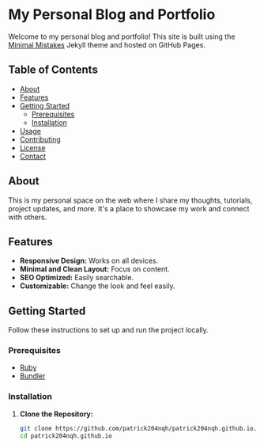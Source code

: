 # My Personal Blog and Portfolio

Welcome to my personal blog and portfolio! This site is built using the [Minimal Mistakes](https://github.com/mmistakes/minimal-mistakes) Jekyll theme and hosted on GitHub Pages.

## Table of Contents

- [About](#about)
- [Features](#features)
- [Getting Started](#getting-started)
  - [Prerequisites](#prerequisites)
  - [Installation](#installation)
- [Usage](#usage)
- [Contributing](#contributing)
- [License](#license)
- [Contact](#contact)

## About

This is my personal space on the web where I share my thoughts, tutorials, project updates, and more. It's a place to showcase my work and connect with others.

## Features

- **Responsive Design:** Works on all devices.
- **Minimal and Clean Layout:** Focus on content.
- **SEO Optimized:** Easily searchable.
- **Customizable:** Change the look and feel easily.

## Getting Started

Follow these instructions to set up and run the project locally.

### Prerequisites

- [Ruby](https://www.ruby-lang.org/en/documentation/installation/)
- [Bundler](https://bundler.io/)

### Installation

1. **Clone the Repository:**
   ```sh
   git clone https://github.com/patrick204nqh/patrick204nqh.github.io.git
   cd patrick204nqh.github.io
